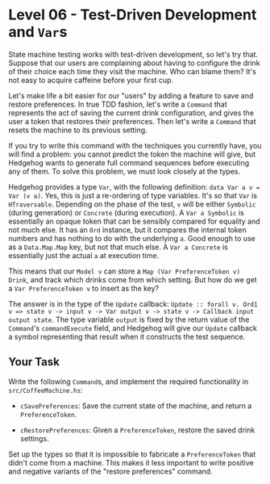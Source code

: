 # Level 06 - Test-Driven Development and `Var`s

State machine testing works with test-driven development, so let's try
that. Suppose that our users are complaining about having to configure
the drink of their choice each time they visit the machine. Who can
blame them? It's not easy to acquire caffeine before your first cup.

Let's make life a bit easier for our "users" by adding a feature to
save and restore preferences. In true TDD fashion, let's write a
`Command` that represents the act of saving the current drink
configuration, and gives the user a token that restores their
preferences. Then let's write a `Command` that resets the machine to
its previous setting.

If you try to write this command with the techniques you currently
have, you will find a problem: you cannot predict the token the
machine will give, but Hedgehog wants to generate full command
sequences before executing any of them. To solve this problem, we must
look closely at the types.

Hedgehog provides a type `Var`, with the following definition: `data
Var a v = Var (v a)`. Yes, this is just a re-ordering of type
variables. It's so that `Var` is `HTraversable`. Depending on the
phase of the test, `v` will be either `Symbolic` (during generation)
or `Concrete` (during execution). A `Var a Symbolic` is essentially an
opaque token that can be sensibly compared for equality and not much
else. It has an `Ord` instance, but it compares the internal token
numbers and has nothing to do with the underlying `a`. Good enough to
use as a `Data.Map.Map` key, but not that much else. A `Var a
Concrete` is essentially just the actual `a` at execution time.

This means that our `Model v` can store a `Map (Var PreferenceToken v)
Drink`, and track which drinks come from which setting. But how do we
get a `Var PreferenceToken v` to insert as the key?

The answer is in the type of the `Update` callback: `Update :: forall
v. Ord1 v => state v -> input v -> Var output v -> state v -> Callback
input output state`. The type variable `output` is fixed by the return
value of the `Command`'s `commandExecute` field, and Hedgehog will
give our `Update` callback a symbol representing that result when it
constructs the test sequence.

## Your Task

Write the following `Command`s, and implement the required
functionality in `src/CoffeeMachine.hs`:

* `cSavePreferences`: Save the current state of the machine, and
  return a `PreferenceToken`.

* `cRestorePreferences`: Given a `PreferenceToken`, restore the saved
  drink settings.

Set up the types so that it is impossible to fabricate a
`PreferenceToken` that didn't come from a machine. This makes it less
important to write positive and negative variants of the "restore
preferences" command.
